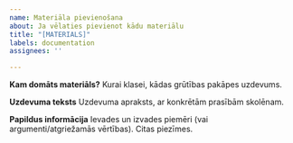 ```yaml
---
name: Materiāla pievienošana
about: Ja vēlaties pievienot kādu materiālu
title: "[MATERIALS]"
labels: documentation
assignees: ''

---
```


**Kam domāts materiāls?**
Kurai klasei, kādas grūtības pakāpes uzdevums.

**Uzdevuma teksts**
Uzdevuma apraksts, ar konkrētām prasībām skolēnam.

**Papildus informācija**
Ievades un izvades piemēri (vai argumenti/atgriežamās vērtības).
Citas piezīmes.
